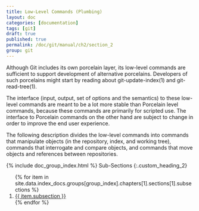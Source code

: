 ```yaml
---
title: Low-Level Commands (Plumbing)
layout: doc
categories: [documentation]
tags: [git]
draft: true
published: true
permalink: /doc/git/manual/ch2/section_2
group: git
---
```


Although Git includes its own porcelain layer, its low-level commands are sufficient to support development of alternative porcelains. Developers of such porcelains might start by reading about git-update-index(1) and git-read-tree(1).

The interface (input, output, set of options and the semantics) to these low-level commands are meant to be a lot more stable than Porcelain level commands, because these commands are primarily for scripted use. The interface to Porcelain commands on the other hand are subject to change in order to improve the end user experience.

The following description divides the low-level commands into commands that manipulate objects (in the repository, index, and working tree), commands that interrogate and compare objects, and commands that move objects and references between repositories.

{% include doc_group_index.html %}
Sub-Sections
{:.custom_heading_2}
<ol>
{% for item in site.data.index_docs.groups[group_index].chapters[1].sections[1].subsections %}
    <li><a href="{{ item.link }}" class="no_underline">{{ item.subsection }}</a></li>
{% endfor %}
</ol>
